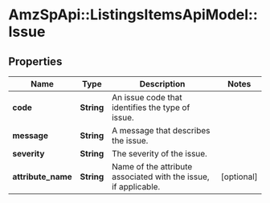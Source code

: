 # AmzSpApi::ListingsItemsApiModel::Issue

## Properties
Name | Type | Description | Notes
------------ | ------------- | ------------- | -------------
**code** | **String** | An issue code that identifies the type of issue. | 
**message** | **String** | A message that describes the issue. | 
**severity** | **String** | The severity of the issue. | 
**attribute_name** | **String** | Name of the attribute associated with the issue, if applicable. | [optional] 

